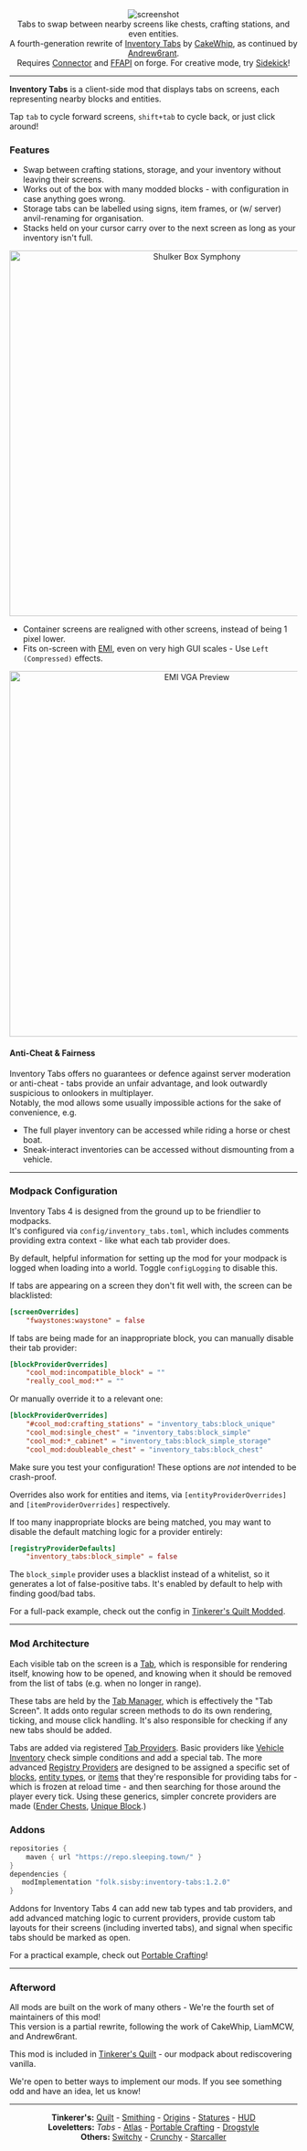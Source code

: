 <!--suppress HtmlDeprecatedTag, XmlDeprecatedElement -->
<center><img alt="screenshot" src="https://cdn.modrinth.com/data/VD1aynYU/images/7feef9e9ba223616e0462725ea7f5d860aea946f.png" /></center>

<center>
Tabs to swap between nearby screens like chests, crafting stations, and even entities.<br/>
A fourth-generation rewrite of <a href="https://www.curseforge.com/minecraft/mc-mods/inventory-tabs">Inventory Tabs</a> by <a href="https://github.com/cakewhip">CakeWhip</a>, as continued by <a href="https://modrinth.com/user/Andrew6rant">Andrew6rant</a>.<br/>
Requires <a href="https://modrinth.com/mod/connector">Connector</a> and <a href="https://modrinth.com/mod/forgified-fabric-api">FFAPI</a> on forge. For creative mode, try <a href="https://modrinth.com/mod/sidekick">Sidekick</a>!<br/>
</center>

---

**Inventory Tabs** is a client-side mod that displays tabs on screens, each representing nearby blocks and entities.

Tap `tab` to cycle forward screens, `shift+tab` to cycle back, or just click around!

### Features

- Swap between crafting stations, storage, and your inventory without leaving their screens.
- Works out of the box with many modded blocks - with configuration in case anything goes wrong.
- Storage tabs can be labelled using signs, item frames, or (w/ server) anvil-renaming for organisation.
- Stacks held on your cursor carry over to the next screen as long as your inventory isn't full.

<center><img width=640 alt="Shulker Box Symphony" src="https://cdn.modrinth.com/data/VD1aynYU/images/3a5405eff19e20620cb757142aa040ca366fcb72.gif" /></center>

- Container screens are realigned with other screens, instead of being 1 pixel lower.
- Fits on-screen with [EMI](https://modrinth.com/mod/emi), even on very high GUI scales - Use `Left (Compressed)` effects.
<center><img width=640 alt="EMI VGA Preview" src="https://cdn.modrinth.com/data/VD1aynYU/images/7356435a874c5f5c587b59f4b71461da2e997df1.png" /></center>

#### Anti-Cheat & Fairness

Inventory Tabs offers no guarantees or defence against server moderation or anti-cheat - tabs provide an unfair advantage, and look outwardly suspicious to onlookers in multiplayer.<br/>
Notably, the mod allows some usually impossible actions for the sake of convenience, e.g.
  - The full player inventory can be accessed while riding a horse or chest boat.
  - Sneak-interact inventories can be accessed without dismounting from a vehicle.

---

### Modpack Configuration

Inventory Tabs 4 is designed from the ground up to be friendlier to modpacks.<br/>
It's configured via `config/inventory_tabs.toml`, which includes comments providing extra context - like what each tab provider does. 

By default, helpful information for setting up the mod for your modpack is logged when loading into a world. Toggle `configLogging` to disable this.

If tabs are appearing on a screen they don't fit well with, the screen can be blacklisted:

```toml
[screenOverrides]
	"fwaystones:waystone" = false
```

If tabs are being made for an inappropriate block, you can manually disable their tab provider:

```toml
[blockProviderOverrides]
	"cool_mod:incompatible_block" = ""
	"really_cool_mod:*" = ""
```

Or manually override it to a relevant one:

```toml
[blockProviderOverrides]
	"#cool_mod:crafting_stations" = "inventory_tabs:block_unique"
	"cool_mod:single_chest" = "inventory_tabs:block_simple"
	"cool_mod:*_cabinet" = "inventory_tabs:block_simple_storage"
	"cool_mod:doubleable_chest" = "inventory_tabs:block_chest"
```

Make sure you test your configuration! These options are _not_ intended to be crash-proof.

Overrides also work for entities and items, via `[entityProviderOverrides]` and `[itemProviderOverrides]` respectively.

If too many inappropriate blocks are being matched, you may want to disable the default matching logic for a provider entirely:

```toml
[registryProviderDefaults]
	"inventory_tabs:block_simple" = false
```

The `block_simple` provider uses a blacklist instead of a whitelist, so it generates a lot of false-positive tabs. It's enabled by default to help with finding good/bad tabs.

For a full-pack example, check out the config in [Tinkerer's Quilt Modded](https://github.com/sisby-folk/tinkerers-quilt/blob/1.20_modded/config/inventory_tabs.toml).  

---

### Mod Architecture

Each visible tab on the screen is a [Tab](https://github.com/sisby-folk/inventory-tabs/blob/1.20/src/main/java/folk/sisby/inventory_tabs/tabs/Tab.java), which is responsible for rendering itself, knowing how to be opened, and knowing when it should be removed from the list of tabs (e.g. when no longer in range).

These tabs are held by the [Tab Manager](https://github.com/sisby-folk/inventory-tabs/blob/1.20/src/main/java/folk/sisby/inventory_tabs/TabManager.java), which is effectively the "Tab Screen". It adds onto regular screen methods to do its own rendering, ticking, and mouse click handling. It's also responsible for checking if any new tabs should be added.

Tabs are added via registered [Tab Providers](https://github.com/sisby-folk/inventory-tabs/blob/1.20/src/main/java/folk/sisby/inventory_tabs/TabProviders.java). Basic providers like [Vehicle Inventory](https://github.com/sisby-folk/inventory-tabs/blob/1.20/src/main/java/folk/sisby/inventory_tabs/providers/VehicleInventoryTabProvider.java) check simple conditions and add a special tab. The more advanced [Registry Providers](https://github.com/sisby-folk/inventory-tabs/blob/1.20/src/main/java/folk/sisby/inventory_tabs/providers/RegistryTabProvider.java) are designed to be assigned a specific set of [blocks](https://github.com/sisby-folk/inventory-tabs/blob/1.20/src/main/java/folk/sisby/inventory_tabs/providers/BlockTabProvider.java), [entity types](https://github.com/sisby-folk/inventory-tabs/blob/1.20/src/main/java/folk/sisby/inventory_tabs/providers/EntityTabProvider.java), or [items](https://github.com/sisby-folk/inventory-tabs/blob/1.20/src/main/java/folk/sisby/inventory_tabs/providers/ItemTabProvider.java) that they're responsible for providing tabs for - which is frozen at reload time - and then searching for those around the player every tick. Using these generics, simpler concrete providers are made ([Ender Chests](https://github.com/sisby-folk/inventory-tabs/blob/1.20/src/main/java/folk/sisby/inventory_tabs/providers/EnderChestTabProvider.java), [Unique Block](https://github.com/sisby-folk/inventory-tabs/blob/1.20/src/main/java/folk/sisby/inventory_tabs/providers/UniqueBlockTabProvider.java).)


### Addons

```groovy
repositories {
	maven { url "https://repo.sleeping.town/" }
}
dependencies {
   modImplementation "folk.sisby:inventory-tabs:1.2.0"
}
```

Addons for Inventory Tabs 4 can add new tab types and tab providers, and add advanced matching logic to current providers, provide custom tab layouts for their screens (including inverted tabs), and signal when specific tabs should be marked as open.

For a practical example, check out [Portable Crafting](https://github.com/sisby-folk/portable-crafting)!

---

### Afterword

All mods are built on the work of many others - We're the fourth set of maintainers of this mod!<br/>
This version is a partial rewrite, following the work of CakeWhip, LiamMCW, and Andrew6rant.

This mod is included in [Tinkerer's Quilt](https://modrinth.com/modpack/tinkerers-quilt) - our modpack about rediscovering vanilla.

We're open to better ways to implement our mods. If you see something odd and have an idea, let us know!

---

<center>
<b>Tinkerer's:</b> <a href="https://modrinth.com/modpack/tinkerers-quilt">Quilt</a> - <a href="https://modrinth.com/mod/tinkerers-smithing">Smithing</a> - <a href="https://modrinth.com/mod/origins-minus">Origins</a> - <a href="https://modrinth.com/mod/tinkerers-statures">Statures</a> - <a href="https://modrinth.com/mod/picohud">HUD</a><br/>
<b>Loveletters:</b> <i>Tabs</i> - <a href="https://modrinth.com/mod/antique-atlas-4">Atlas</a> - <a href="https://modrinth.com/mod/portable-crafting">Portable Crafting</a> - <a href="https://modrinth.com/mod/drogstyle">Drogstyle</a><br/>
<b>Others:</b> <a href="https://modrinth.com/mod/switchy">Switchy</a> - <a href="https://modrinth.com/mod/crunchy-crunchy-advancements">Crunchy</a> - <a href="https://modrinth.com/mod/starcaller">Starcaller</a><br/>
</center>
